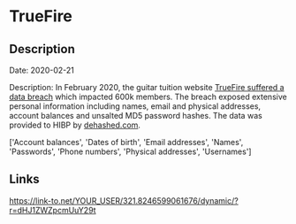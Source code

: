 # TrueFire

## Description

Date: 2020-02-21

Description:
In February 2020, the guitar tuition website <a href="https://guitar.com/news/industry-news/truefire-data-breach/" target="_blank" rel="noopener">TrueFire suffered a data breach</a> which impacted 600k members. The breach exposed extensive personal information including names, email and physical addresses, account balances and unsalted MD5 password hashes. The data was provided to HIBP by <a href="https://dehashed.com/" target="_blank" rel="noopener">dehashed.com</a>.


['Account balances', 'Dates of birth', 'Email addresses', 'Names', 'Passwords', 'Phone numbers', 'Physical addresses', 'Usernames']

## Links

https://link-to.net/YOUR_USER/321.8246599061676/dynamic/?r=dHJ1ZWZpcmUuY29t